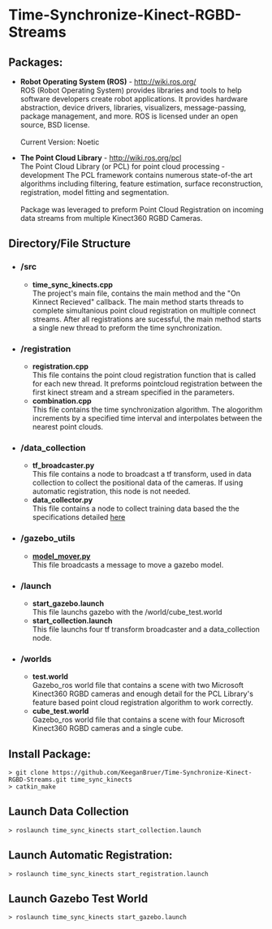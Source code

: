 # Time-Synchronize-Kinect-RGBD-Streams
## Packages:
- **Robot Operating System (ROS)** - http://wiki.ros.org/ <br> ROS (Robot Operating System) provides libraries and tools to help software developers create robot applications. It provides hardware abstraction, device drivers, libraries, visualizers, message-passing, package management, and more. ROS is licensed under an open source, BSD license.<br><br> Current Version: Noetic

- **The Point Cloud Library** - http://wiki.ros.org/pcl <br> The Point Cloud Library (or PCL) for point cloud processing - development The PCL framework contains numerous state-of-the art algorithms including filtering, feature estimation, surface reconstruction, registration, model fitting and segmentation.<br><br> Package was leveraged to preform Point Cloud Registration on incoming data streams from multiple Kinect360 RGBD Cameras. 

## Directory/File Structure
- ### /src
  - **time_sync_kinects.cpp** <br> The project's main file, contains the main method and the "On Kinnect Recieved" callback. The main method starts threads to complete simultanious point cloud registration on multiple connect streams. After all registrations are sucessful, the main method starts a single new thread to preform the time synchronization.
- ### /registration  
  - **registration.cpp** <br> This file contains the point cloud registration function that is called for each new thread. It preforms pointcloud registration between the first kinect stream and a stream specified in the parameters.
  - **combination.cpp** <br> This file contains the time synchronization algorithm. The alogorithm increments by a specified time interval and interpolates between the nearest point clouds.
- ### /data_collection
  - **tf_broadcaster.py** <br> This file contains a node to broadcast a tf transform, used in data collection to collect the positional data of the cameras. If using automatic registration, this node is not needed.
  - **data_collector.py** <br> This file contains a node to collect training data based the the specifications detailed [here](https://github.com/KeeganBruer/Time-Synchronize-Kinect-RGBD-Streams/tree/main/src/data_collection/README.md)
- ### /gazebo_utils
  - [**model_mover.py**](https://github.com/KeeganBruer/Time-Synchronize-Kinect-RGBD-Streams/blob/main/src/gazebo_utils/model_mover.py) <br> This file broadcasts a message to move a gazebo model.  
- ### /launch
  - **start_gazebo.launch** <br> This file launchs gazebo with the /world/cube_test.world
  - **start_collection.launch** <br> This file launchs four tf transform broadcaster and a data_collection node.
- ### /worlds
  - **test.world** <br> Gazebo_ros world file that contains a scene with two Microsoft Kinect360 RGBD cameras and enough detail for the PCL Library's feature based point cloud registration algorithm to work correctly.
  - **cube_test.world** <br> Gazebo_ros world file that contains a scene with four Microsoft Kinect360 RGBD cameras and a single cube.

## Install Package:
```
> git clone https://github.com/KeeganBruer/Time-Synchronize-Kinect-RGBD-Streams.git time_sync_kinects
> catkin_make
```
## Launch Data Collection
```
> roslaunch time_sync_kinects start_collection.launch
```

## Launch Automatic Registration:
```
> roslaunch time_sync_kinects start_registration.launch
```

## Launch Gazebo Test World
```
> roslaunch time_sync_kinects start_gazebo.launch
```
